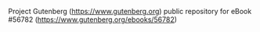 Project Gutenberg (https://www.gutenberg.org) public repository for
eBook #56782 (https://www.gutenberg.org/ebooks/56782)
